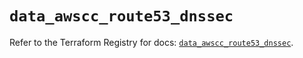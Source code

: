 # `data_awscc_route53_dnssec`

Refer to the Terraform Registry for docs: [`data_awscc_route53_dnssec`](https://registry.terraform.io/providers/hashicorp/awscc/0.70.0/docs/data-sources/route53_dnssec).
